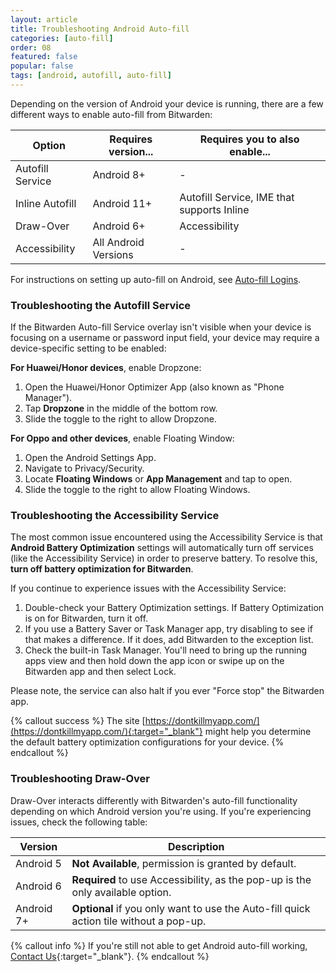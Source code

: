```yaml
---
layout: article
title: Troubleshooting Android Auto-fill
categories: [auto-fill]
order: 08
featured: false
popular: false
tags: [android, autofill, auto-fill]
---
```


Depending on the version of Android your device is running, there are a few different ways to enable auto-fill from Bitwarden:

|Option|Requires version...|Requires you to also enable...|
|------|-------------------|-------------------------|
|Autofill Service|Android 8+|-|
|Inline Autofill|Android 11+|Autofill Service, IME that supports Inline|
|Draw-Over|Android 6+|Accessibility|
|Accessibility|All Android Versions|-|

For instructions on setting up auto-fill on Android, see [Auto-fill Logins]({{site.baseurl}}/article/auto-fill-android/).

### Troubleshooting the Autofill Service

If the Bitwarden Auto-fill Service overlay isn't visible when your device is focusing on a username or password input field, your device may require a device-specific setting to be enabled:

**For Huawei/Honor devices**, enable Dropzone:

1. Open the Huawei/Honor Optimizer App (also known as "Phone Manager").
2. Tap **Dropzone** in the middle of the bottom row.
3. Slide the toggle to the right to allow Dropzone.

**For Oppo and other devices**, enable Floating Window:

1. Open the Android Settings App.
2. Navigate to Privacy/Security.
3. Locate **Floating Windows** or **App Management** and tap to open.
4. Slide the toggle to the right to allow Floating Windows.

### Troubleshooting the Accessibility Service

The most common issue encountered using the Accessibility Service is that **Android Battery Optimization** settings will automatically turn off services (like the Accessibility Service) in order to preserve battery. To resolve this, **turn off battery optimization for Bitwarden**.

If you continue to experience issues with the Accessibility Service:

1. Double-check your Battery Optimization settings. If Battery Optimization is on for Bitwarden, turn it off.
2. If you use a Battery Saver or Task Manager app, try disabling to see if that makes a difference. If it does, add Bitwarden to the exception list.
3. Check the built-in Task Manager. You'll need to bring up the running apps view and then hold down the app icon or swipe up on the Bitwarden app and then select Lock.

Please note, the service can also halt if you ever "Force stop" the Bitwarden app.

{% callout success %}
The site [https://dontkillmyapp.com/](https://dontkillmyapp.com/){:target="_blank"} might help you determine the default battery optimization configurations for your device.
{% endcallout %}

### Troubleshooting Draw-Over

Draw-Over interacts differently with Bitwarden's auto-fill functionality depending on which Android version you're using. If you're experiencing issues, check the following table:

|Version|Description|
|-------|-----------|
|Android 5|**Not Available**, permission is granted by default.|
|Android 6|**Required** to use Accessibility, as the pop-up is the only available option.|
|Android 7+|**Optional** if you only want to use the Auto-fill quick action tile without a pop-up.|

{% callout info %}
If you're still not able to get Android auto-fill working, [Contact Us](https://bitwarden.com/contact){:target="\_blank"}.
{% endcallout %}
